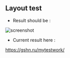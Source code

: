 ## Layout test

* Result should be :

![screenshot](https://a.radikal.ru/a12/2010/d1/111a8bed5a83.jpg)

* Current result here :

https://gshn.ru/mytestwork/